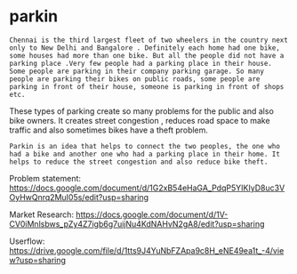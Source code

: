 # parkin
 
	Chennai is the third largest fleet of two wheelers in the country next only to New Delhi and Bangalore . Definitely each home had one bike, some houses had more than one bike. But all the people did not have a parking place .Very few people had a parking place in their house. Some people are parking in their company parking garage. So many people are parking their bikes on public roads, some people are parking in front of their house, someone is parking in front of shops etc.
These types of parking create so many problems for the public and also bike owners. 
It creates street congestion , reduces road space to make traffic and also sometimes bikes have a theft problem. 

	Parkin is an idea that helps to connect the two peoples, the one who had a bike and another one who had a parking place in their home. It helps to reduce the street congestion and also reduce bike theft. 

Problem statement: https://docs.google.com/document/d/1G2xB54eHaGA_PdqP5YIKIyD8uc3VOyHwQnrq2MuI05s/edit?usp=sharing

Market Research: https://docs.google.com/document/d/1V-CV0iMnlsbws_pZy4Z7igb6g7uijNu4KdNAHvN2gA8/edit?usp=sharing

Userflow: https://drive.google.com/file/d/1tts9J4YuNbFZApa9c8H_eNE49ea1t_-4/view?usp=sharing
